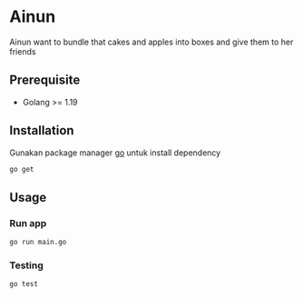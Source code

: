 
# Ainun
Ainun want to bundle that cakes and apples into boxes and give them to her friends


## Prerequisite
* Golang >= 1.19


## Installation
Gunakan package manager [go](https://go.dev/) untuk install dependency
```bash
go get
```


## Usage
### Run app
```bash
go run main.go
```

### Testing
```bash
go test
```
